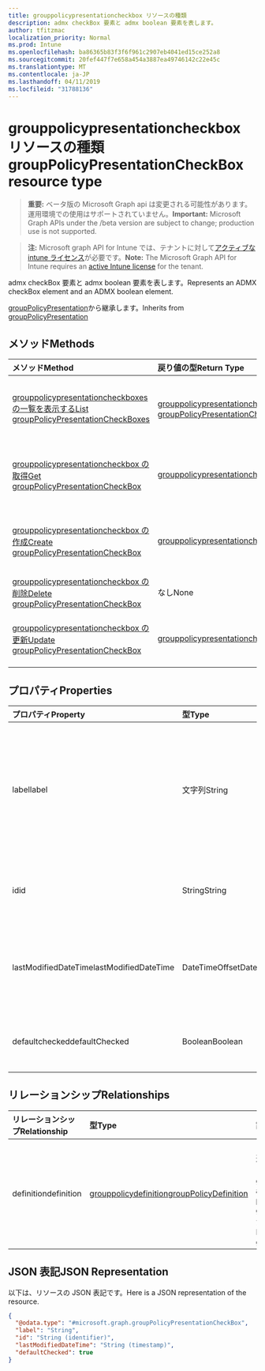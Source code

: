 ```yaml
---
title: grouppolicypresentationcheckbox リソースの種類
description: admx checkBox 要素と admx boolean 要素を表します。
author: tfitzmac
localization_priority: Normal
ms.prod: Intune
ms.openlocfilehash: ba86365b83f3f6f961c2907eb4041ed15ce252a8
ms.sourcegitcommit: 20fef447f7e658a454a3887ea49746142c22e45c
ms.translationtype: MT
ms.contentlocale: ja-JP
ms.lasthandoff: 04/11/2019
ms.locfileid: "31788136"
---
```

# <a name="grouppolicypresentationcheckbox-resource-type"></a><span data-ttu-id="93844-103">grouppolicypresentationcheckbox リソースの種類</span><span class="sxs-lookup"><span data-stu-id="93844-103">groupPolicyPresentationCheckBox resource type</span></span>

> <span data-ttu-id="93844-104">**重要:** ベータ版の Microsoft Graph api は変更される可能性があります。運用環境での使用はサポートされていません。</span><span class="sxs-lookup"><span data-stu-id="93844-104">**Important:** Microsoft Graph APIs under the /beta version are subject to change; production use is not supported.</span></span>

> <span data-ttu-id="93844-105">**注:** Microsoft graph API for Intune では、テナントに対して[アクティブな intune ライセンス](https://go.microsoft.com/fwlink/?linkid=839381)が必要です。</span><span class="sxs-lookup"><span data-stu-id="93844-105">**Note:** The Microsoft Graph API for Intune requires an [active Intune license](https://go.microsoft.com/fwlink/?linkid=839381) for the tenant.</span></span>

<span data-ttu-id="93844-106">admx checkBox 要素と admx boolean 要素を表します。</span><span class="sxs-lookup"><span data-stu-id="93844-106">Represents an ADMX checkBox element and an ADMX boolean element.</span></span>


<span data-ttu-id="93844-107">[groupPolicyPresentation](../resources/intune-grouppolicy-grouppolicypresentation.md)から継承します。</span><span class="sxs-lookup"><span data-stu-id="93844-107">Inherits from [groupPolicyPresentation](../resources/intune-grouppolicy-grouppolicypresentation.md)</span></span>

## <a name="methods"></a><span data-ttu-id="93844-108">メソッド</span><span class="sxs-lookup"><span data-stu-id="93844-108">Methods</span></span>
|<span data-ttu-id="93844-109">メソッド</span><span class="sxs-lookup"><span data-stu-id="93844-109">Method</span></span>|<span data-ttu-id="93844-110">戻り値の型</span><span class="sxs-lookup"><span data-stu-id="93844-110">Return Type</span></span>|<span data-ttu-id="93844-111">説明</span><span class="sxs-lookup"><span data-stu-id="93844-111">Description</span></span>|
|:---|:---|:---|
|[<span data-ttu-id="93844-112">grouppolicypresentationcheckboxes の一覧を表示する</span><span class="sxs-lookup"><span data-stu-id="93844-112">List groupPolicyPresentationCheckBoxes</span></span>](../api/intune-grouppolicy-grouppolicypresentationcheckbox-list.md)|<span data-ttu-id="93844-113">[grouppolicypresentationcheckbox](../resources/intune-grouppolicy-grouppolicypresentationcheckbox.md)コレクション</span><span class="sxs-lookup"><span data-stu-id="93844-113">[groupPolicyPresentationCheckBox](../resources/intune-grouppolicy-grouppolicypresentationcheckbox.md) collection</span></span>|<span data-ttu-id="93844-114">[grouppolicypresentationcheckbox](../resources/intune-grouppolicy-grouppolicypresentationcheckbox.md)オブジェクトのプロパティとリレーションシップをリストします。</span><span class="sxs-lookup"><span data-stu-id="93844-114">List properties and relationships of the [groupPolicyPresentationCheckBox](../resources/intune-grouppolicy-grouppolicypresentationcheckbox.md) objects.</span></span>|
|[<span data-ttu-id="93844-115">grouppolicypresentationcheckbox の取得</span><span class="sxs-lookup"><span data-stu-id="93844-115">Get groupPolicyPresentationCheckBox</span></span>](../api/intune-grouppolicy-grouppolicypresentationcheckbox-get.md)|[<span data-ttu-id="93844-116">grouppolicypresentationcheckbox</span><span class="sxs-lookup"><span data-stu-id="93844-116">groupPolicyPresentationCheckBox</span></span>](../resources/intune-grouppolicy-grouppolicypresentationcheckbox.md)|<span data-ttu-id="93844-117">[grouppolicypresentationcheckbox](../resources/intune-grouppolicy-grouppolicypresentationcheckbox.md)オブジェクトのプロパティとリレーションシップを読み取ります。</span><span class="sxs-lookup"><span data-stu-id="93844-117">Read properties and relationships of the [groupPolicyPresentationCheckBox](../resources/intune-grouppolicy-grouppolicypresentationcheckbox.md) object.</span></span>|
|[<span data-ttu-id="93844-118">grouppolicypresentationcheckbox の作成</span><span class="sxs-lookup"><span data-stu-id="93844-118">Create groupPolicyPresentationCheckBox</span></span>](../api/intune-grouppolicy-grouppolicypresentationcheckbox-create.md)|[<span data-ttu-id="93844-119">grouppolicypresentationcheckbox</span><span class="sxs-lookup"><span data-stu-id="93844-119">groupPolicyPresentationCheckBox</span></span>](../resources/intune-grouppolicy-grouppolicypresentationcheckbox.md)|<span data-ttu-id="93844-120">新しい[grouppolicypresentationcheckbox](../resources/intune-grouppolicy-grouppolicypresentationcheckbox.md)オブジェクトを作成します。</span><span class="sxs-lookup"><span data-stu-id="93844-120">Create a new [groupPolicyPresentationCheckBox](../resources/intune-grouppolicy-grouppolicypresentationcheckbox.md) object.</span></span>|
|[<span data-ttu-id="93844-121">grouppolicypresentationcheckbox の削除</span><span class="sxs-lookup"><span data-stu-id="93844-121">Delete groupPolicyPresentationCheckBox</span></span>](../api/intune-grouppolicy-grouppolicypresentationcheckbox-delete.md)|<span data-ttu-id="93844-122">なし</span><span class="sxs-lookup"><span data-stu-id="93844-122">None</span></span>|<span data-ttu-id="93844-123">[grouppolicypresentationcheckbox](../resources/intune-grouppolicy-grouppolicypresentationcheckbox.md)を削除します。</span><span class="sxs-lookup"><span data-stu-id="93844-123">Deletes a [groupPolicyPresentationCheckBox](../resources/intune-grouppolicy-grouppolicypresentationcheckbox.md).</span></span>|
|[<span data-ttu-id="93844-124">grouppolicypresentationcheckbox の更新</span><span class="sxs-lookup"><span data-stu-id="93844-124">Update groupPolicyPresentationCheckBox</span></span>](../api/intune-grouppolicy-grouppolicypresentationcheckbox-update.md)|[<span data-ttu-id="93844-125">grouppolicypresentationcheckbox</span><span class="sxs-lookup"><span data-stu-id="93844-125">groupPolicyPresentationCheckBox</span></span>](../resources/intune-grouppolicy-grouppolicypresentationcheckbox.md)|<span data-ttu-id="93844-126">[grouppolicypresentationcheckbox](../resources/intune-grouppolicy-grouppolicypresentationcheckbox.md)オブジェクトのプロパティを更新します。</span><span class="sxs-lookup"><span data-stu-id="93844-126">Update the properties of a [groupPolicyPresentationCheckBox](../resources/intune-grouppolicy-grouppolicypresentationcheckbox.md) object.</span></span>|

## <a name="properties"></a><span data-ttu-id="93844-127">プロパティ</span><span class="sxs-lookup"><span data-stu-id="93844-127">Properties</span></span>
|<span data-ttu-id="93844-128">プロパティ</span><span class="sxs-lookup"><span data-stu-id="93844-128">Property</span></span>|<span data-ttu-id="93844-129">型</span><span class="sxs-lookup"><span data-stu-id="93844-129">Type</span></span>|<span data-ttu-id="93844-130">説明</span><span class="sxs-lookup"><span data-stu-id="93844-130">Description</span></span>|
|:---|:---|:---|
|<span data-ttu-id="93844-131">label</span><span class="sxs-lookup"><span data-stu-id="93844-131">label</span></span>|<span data-ttu-id="93844-132">文字列</span><span class="sxs-lookup"><span data-stu-id="93844-132">String</span></span>|<span data-ttu-id="93844-133">任意のプレゼンテーションエンティティのローカライズされたテキストラベル。</span><span class="sxs-lookup"><span data-stu-id="93844-133">Localized text label for any presentation entity.</span></span> <span data-ttu-id="93844-134">既定値は空白です。</span><span class="sxs-lookup"><span data-stu-id="93844-134">The default value is empty.</span></span> <span data-ttu-id="93844-135">[groupPolicyPresentation](../resources/intune-grouppolicy-grouppolicypresentation.md)から継承します。</span><span class="sxs-lookup"><span data-stu-id="93844-135">Inherited from [groupPolicyPresentation](../resources/intune-grouppolicy-grouppolicypresentation.md)</span></span>|
|<span data-ttu-id="93844-136">id</span><span class="sxs-lookup"><span data-stu-id="93844-136">id</span></span>|<span data-ttu-id="93844-137">String</span><span class="sxs-lookup"><span data-stu-id="93844-137">String</span></span>|<span data-ttu-id="93844-138">エンティティのキー。</span><span class="sxs-lookup"><span data-stu-id="93844-138">Key of the entity.</span></span> <span data-ttu-id="93844-139">[groupPolicyPresentation](../resources/intune-grouppolicy-grouppolicypresentation.md)から継承します。</span><span class="sxs-lookup"><span data-stu-id="93844-139">Inherited from [groupPolicyPresentation](../resources/intune-grouppolicy-grouppolicypresentation.md)</span></span>|
|<span data-ttu-id="93844-140">lastModifiedDateTime</span><span class="sxs-lookup"><span data-stu-id="93844-140">lastModifiedDateTime</span></span>|<span data-ttu-id="93844-141">DateTimeOffset</span><span class="sxs-lookup"><span data-stu-id="93844-141">DateTimeOffset</span></span>|<span data-ttu-id="93844-142">エンティティが最後に変更された日付と時刻。</span><span class="sxs-lookup"><span data-stu-id="93844-142">The date and time the entity was last modified.</span></span> <span data-ttu-id="93844-143">[groupPolicyPresentation](../resources/intune-grouppolicy-grouppolicypresentation.md)から継承します。</span><span class="sxs-lookup"><span data-stu-id="93844-143">Inherited from [groupPolicyPresentation](../resources/intune-grouppolicy-grouppolicypresentation.md)</span></span>|
|<span data-ttu-id="93844-144">defaultchecked</span><span class="sxs-lookup"><span data-stu-id="93844-144">defaultChecked</span></span>|<span data-ttu-id="93844-145">Boolean</span><span class="sxs-lookup"><span data-stu-id="93844-145">Boolean</span></span>|<span data-ttu-id="93844-146">チェックボックスの既定値。</span><span class="sxs-lookup"><span data-stu-id="93844-146">Default value for the check box.</span></span> <span data-ttu-id="93844-147">既定値は false です。</span><span class="sxs-lookup"><span data-stu-id="93844-147">The default value is false.</span></span>|

## <a name="relationships"></a><span data-ttu-id="93844-148">リレーションシップ</span><span class="sxs-lookup"><span data-stu-id="93844-148">Relationships</span></span>
|<span data-ttu-id="93844-149">リレーションシップ</span><span class="sxs-lookup"><span data-stu-id="93844-149">Relationship</span></span>|<span data-ttu-id="93844-150">型</span><span class="sxs-lookup"><span data-stu-id="93844-150">Type</span></span>|<span data-ttu-id="93844-151">説明</span><span class="sxs-lookup"><span data-stu-id="93844-151">Description</span></span>|
|:---|:---|:---|
|<span data-ttu-id="93844-152">definition</span><span class="sxs-lookup"><span data-stu-id="93844-152">definition</span></span>|[<span data-ttu-id="93844-153">grouppolicydefinition</span><span class="sxs-lookup"><span data-stu-id="93844-153">groupPolicyDefinition</span></span>](../resources/intune-grouppolicy-grouppolicydefinition.md)|<span data-ttu-id="93844-154">プレゼンテーションに関連付けられたグループポリシーの定義。</span><span class="sxs-lookup"><span data-stu-id="93844-154">The group policy definition associated with the presentation.</span></span> <span data-ttu-id="93844-155">[groupPolicyPresentation](../resources/intune-grouppolicy-grouppolicypresentation.md)から継承します。</span><span class="sxs-lookup"><span data-stu-id="93844-155">Inherited from [groupPolicyPresentation](../resources/intune-grouppolicy-grouppolicypresentation.md)</span></span>|

## <a name="json-representation"></a><span data-ttu-id="93844-156">JSON 表記</span><span class="sxs-lookup"><span data-stu-id="93844-156">JSON Representation</span></span>
<span data-ttu-id="93844-157">以下は、リソースの JSON 表記です。</span><span class="sxs-lookup"><span data-stu-id="93844-157">Here is a JSON representation of the resource.</span></span>
<!-- {
  "blockType": "resource",
  "keyProperty": "id",
  "@odata.type": "microsoft.graph.groupPolicyPresentationCheckBox"
}
-->
``` json
{
  "@odata.type": "#microsoft.graph.groupPolicyPresentationCheckBox",
  "label": "String",
  "id": "String (identifier)",
  "lastModifiedDateTime": "String (timestamp)",
  "defaultChecked": true
}
```





